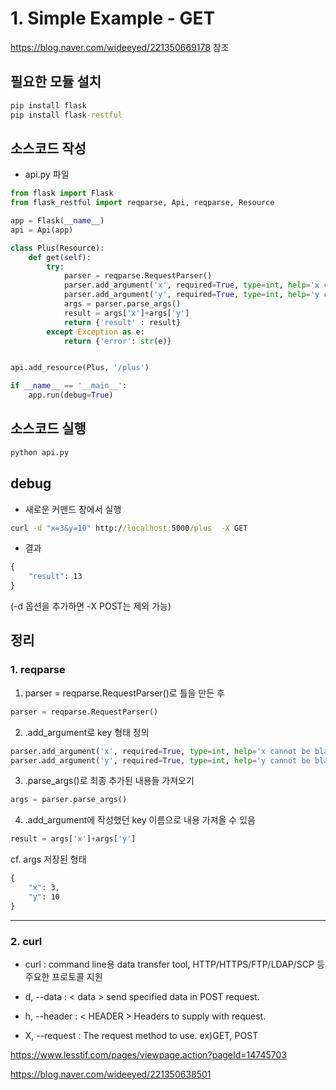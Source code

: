 # 1. Simple Example - GET

https://blog.naver.com/wideeyed/221350669178 참조

## 필요한 모듈 설치
```cmd
pip install flask
pip install flask-restful
```

## 소스코드 작성
- api.py 파일
```Python
from flask import Flask
from flask_restful import reqparse, Api, reqparse, Resource

app = Flask(__name__)
api = Api(app)

class Plus(Resource):
    def get(self):
        try:
            parser = reqparse.RequestParser()
            parser.add_argument('x', required=True, type=int, help='x cannot be blank')
            parser.add_argument('y', required=True, type=int, help='y cannot be blank')
            args = parser.parse_args()
            result = args['x']+args['y']
            return {'result' : result}
        except Exception as e:
            return {'error': str(e)}


api.add_resource(Plus, '/plus')

if __name__ == '__main__':
    app.run(debug=True)
```

## 소스코드 실행
```cmd
python api.py
```

## debug
- 새로운 커맨드 창에서 실행
```cmd
curl -d "x=3&y=10" http://localhost:5000/plus  -X GET
```
- 결과
```cmd
{
    "result": 13
}
```

(-d 옵션을 추가하면 -X POST는 제외 가능)

## 정리

### 1. reqparse
  
1. parser = reqparse.RequestParser()로 틀을 만든 후
```Python
parser = reqparse.RequestParser()
```
2. .add_argument로 key 형태 정의
```Python
parser.add_argument('x', required=True, type=int, help='x cannot be blank')
parser.add_argument('y', required=True, type=int, help='y cannot be blank')
```
3. .parse_args()로 최종 추가된 내용들 가져오기
```Python
args = parser.parse_args()
```
4. .add_argument에 작성했던 key 이름으로 내용 가져올 수 있음
```Python
result = args['x']+args['y']
```
cf. args 저장된 형태
```cmd
{
    "x": 3,
    "y": 10
}
```

---

### 2. curl
- curl : command line용 data transfer tool, HTTP/HTTPS/FTP/LDAP/SCP 등 주요한 프로토콜 지원

- d, --data : < data > send specified data in POST request.
- h, --header : < HEADER > Headers to supply with request.
- X, --request : The request method to use. ex)GET, POST

https://www.lesstif.com/pages/viewpage.action?pageId=14745703

https://blog.naver.com/wideeyed/221350638501

